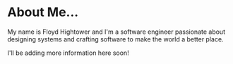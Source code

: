 # About Me...

My name is Floyd Hightower and I'm a software engineer passionate about designing systems and crafting software to make the world a better place.

I'll be adding more information here soon!
